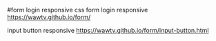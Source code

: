 #form login responsive css
form login responsive
https://wawtv.github.io/form/

input button responsive 
https://wawtv.github.io/form/input-button.html


